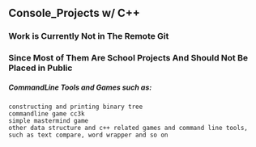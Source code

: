 ## Console_Projects w/ C++
### Work is Currently Not in The Remote Git 
### Since Most of Them Are School Projects And Should Not Be Placed in Public
##### CommandLine Tools and Games such as:
    constructing and printing binary tree
    commandline game cc3k
    simple mastermind game
    other data structure and c++ related games and command line tools, such as text compare, word wrapper and so on
